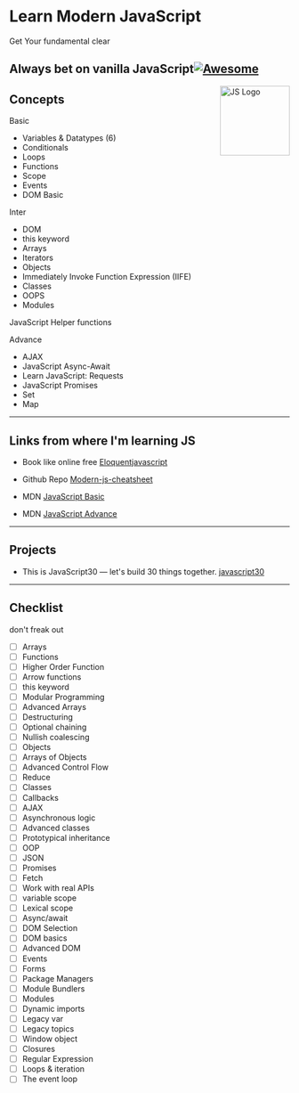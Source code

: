 # Learn Modern JavaScript

Get Your fundamental clear

## Always bet on vanilla JavaScript[![Awesome](https://awesome.re/badge.svg)](https://awesome.re)

<img src="https://cdn.rawgit.com/voodootikigod/logo.js/master/js.svg" width="125" align="right" alt="JS Logo">

## Concepts

Basic

- Variables & Datatypes (6)
- Conditionals
- Loops
- Functions
- Scope
- Events
- DOM Basic

Inter

- DOM
- this keyword
- Arrays
- Iterators
- Objects
- Immediately Invoke Function Expression (IIFE)
- Classes
- OOPS
- Modules

JavaScript Helper functions

Advance

- AJAX
- JavaScript Async-Await
- Learn JavaScript: Requests
- JavaScript Promises
- Set
- Map

---

## Links from where I'm learning JS

- Book like online free [Eloquentjavascript](https://eloquentjavascript.net/index.html)

- Github Repo [Modern-js-cheatsheet](https://github.com/mbeaudru/modern-js-cheatsheet)

- MDN [JavaScript Basic](https://developer.mozilla.org/en-US/docs/Web/JavaScript/Guide)

- MDN [JavaScript Advance](https://developer.mozilla.org/en-US/docs/Web/JavaScript#tutorials)

---

## Projects

- This is JavaScript30 — let's build 30 things together. [javascript30](https://javascript30.com/)

---

## Checklist

don't freak out

- [ ]  Arrays
- [ ]  Functions
- [ ]  Higher Order Function
- [ ]  Arrow functions
- [ ]  this keyword
- [ ]  Modular Programming
- [ ]  Advanced Arrays
- [ ]  Destructuring
- [ ]  Optional chaining
- [ ]  Nullish coalescing
- [ ]  Objects
- [ ]  Arrays of Objects
- [ ]  Advanced Control Flow
- [ ]  Reduce
- [ ]  Classes
- [ ]  Callbacks
- [ ]  AJAX
- [ ]  Asynchronous logic
- [ ]  Advanced classes
- [ ]  Prototypical inheritance
- [ ]  OOP
- [ ]  JSON
- [ ]  Promises
- [ ]  Fetch
- [ ]  Work with real APIs
- [ ]  variable scope
- [ ]  Lexical scope
- [ ]  Async/await
- [ ]  DOM Selection
- [ ]  DOM basics
- [ ]  Advanced DOM
- [ ]  Events
- [ ]  Forms
- [ ]  Package Managers
- [ ]  Module Bundlers
- [ ]  Modules
- [ ]  Dynamic imports
- [ ]  Legacy var
- [ ]  Legacy topics
- [ ]  Window object
- [ ]  Closures
- [ ]  Regular Expression
- [ ]  Loops & iteration
- [ ]  The event loop
